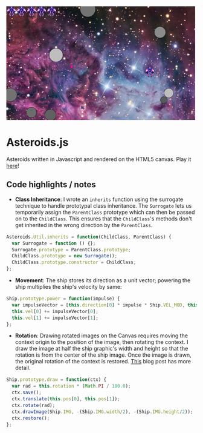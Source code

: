 ![asteroids](asteroids.png)

# Asteroids.js
Asteroids written in Javascript and rendered on the HTML5 canvas.  Play it [here](http://ndevvy.github.io/asteroids)!

## Code highlights / notes
* **Class Inheritance**: I wrote an `inherits` function using the surrogate technique to handle prototypal class inheritance. The `Surrogate` lets us temporarily assign the `ParentClass` prototype which can then be passed on to the `ChildClass`. This ensures that the `ChildClass`'s methods don't get inherited in the wrong direction by the `ParentClass`.

````javascript
Asteroids.Util.inherits = function(ChildClass, ParentClass) {
  var Surrogate = function () {};
  Surrogate.prototype = ParentClass.prototype;
  ChildClass.prototype = new Surrogate();
  ChildClass.prototype.constructor = ChildClass;
};
````

* **Movement**: The ship stores its direction as a unit vector; powering the ship multiplies the ship's velocity by same:

````javascript
Ship.prototype.power = function(impulse) {
  var impulseVector = [this.direction[0] * impulse * Ship.VEL_MOD, this.direction[1] * impulse * Ship.VEL_MOD];
  this.vel[0] += impulseVector[0];
  this.vel[1] += impulseVector[1];
};
````

* **Rotation**:  Drawing rotated images on the Canvas requires moving the context origin to the position of the image, then rotating the context.  I draw the image at half the ship graphic's width and height so that the rotation is from the center of the ship image.  Once the image is drawn, the original rotation of the context is restored. [This](http://creativejs.com/2012/01/day-10-drawing-rotated-images-into-canvas/) blog post has more detail.

````javascript
Ship.prototype.draw = function(ctx) {
  var rad = this.rotation * (Math.PI / 180.0);
  ctx.save();
  ctx.translate(this.pos[0], this.pos[1]);
  ctx.rotate(rad);
  ctx.drawImage(Ship.IMG, -(Ship.IMG.width/2), -(Ship.IMG.height/2));
  ctx.restore();
};
````
